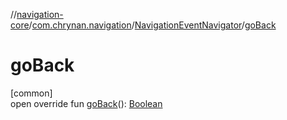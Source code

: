 //[navigation-core](../../../index.md)/[com.chrynan.navigation](../index.md)/[NavigationEventNavigator](index.md)/[goBack](go-back.md)

# goBack

[common]\
open override fun [goBack](go-back.md)(): [Boolean](https://kotlinlang.org/api/latest/jvm/stdlib/kotlin/-boolean/index.html)
